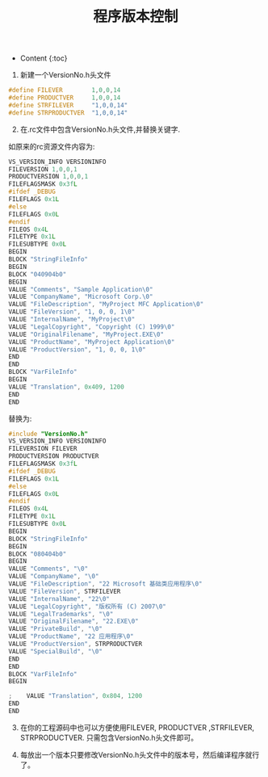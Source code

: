 ﻿---
layout:		post
category:	"program"
title:		"程序版本控制"
tags:		[c++]
---
- Content
{:toc}


1. 新建一个VersionNo.h头文件

```c
#define FILEVER        1,0,0,14
#define PRODUCTVER     1,0,0,14
#define STRFILEVER     "1,0,0,14"
#define STRPRODUCTVER  "1,0,0,14"
```

2. 在.rc文件中包含VersionNo.h头文件,并替换关键字.

如原来的rc资源文件内容为:
```c
VS_VERSION_INFO VERSIONINFO
FILEVERSION 1,0,0,1
PRODUCTVERSION 1,0,0,1
FILEFLAGSMASK 0x3fL
#ifdef _DEBUG
FILEFLAGS 0x1L
#else
FILEFLAGS 0x0L
#endif
FILEOS 0x4L
FILETYPE 0x1L
FILESUBTYPE 0x0L
BEGIN
BLOCK "StringFileInfo"
BEGIN
BLOCK "040904b0"
BEGIN
VALUE "Comments", "Sample Application\0"
VALUE "CompanyName", "Microsoft Corp.\0"
VALUE "FileDescription", "MyProject MFC Application\0"
VALUE "FileVersion", "1, 0, 0, 1\0"
VALUE "InternalName", "MyProject\0"
VALUE "LegalCopyright", "Copyright (C) 1999\0"
VALUE "OriginalFilename", "MyProject.EXE\0"
VALUE "ProductName", "MyProject Application\0"
VALUE "ProductVersion", "1, 0, 0, 1\0"
END
END
BLOCK "VarFileInfo"
BEGIN
VALUE "Translation", 0x409, 1200
END
END
```

替换为:
```c
#include "VersionNo.h"
VS_VERSION_INFO VERSIONINFO
FILEVERSION FILEVER
PRODUCTVERSION PRODUCTVER
FILEFLAGSMASK 0x3fL
#ifdef _DEBUG
FILEFLAGS 0x1L
#else
FILEFLAGS 0x0L
#endif
FILEOS 0x4L
FILETYPE 0x1L
FILESUBTYPE 0x0L
BEGIN
BLOCK "StringFileInfo"
BEGIN
BLOCK "080404b0"
BEGIN
VALUE "Comments", "\0"
VALUE "CompanyName", "\0"
VALUE "FileDescription", "22 Microsoft 基础类应用程序\0"
VALUE "FileVersion", STRFILEVER
VALUE "InternalName", "22\0"
VALUE "LegalCopyright", "版权所有 (C) 2007\0"
VALUE "LegalTrademarks", "\0"
VALUE "OriginalFilename", "22.EXE\0"
VALUE "PrivateBuild", "\0"
VALUE "ProductName", "22 应用程序\0"
VALUE "ProductVersion", STRPRODUCTVER
VALUE "SpecialBuild", "\0"
END
END
BLOCK "VarFileInfo"
BEGIN

;    VALUE "Translation", 0x804, 1200
END
END
```

3. 在你的工程源码中也可以方便使用FILEVER, PRODUCTVER ,STRFILEVER, STRPRODUCTVER.
只需包含VersionNo.h头文件即可。

4. 每放出一个版本只要修改VersionNo.h头文件中的版本号，然后编译程序就行了。